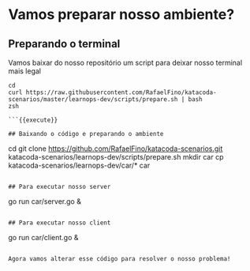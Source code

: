 # Vamos preparar nosso ambiente?

## Preparando o terminal
Vamos baixar do nosso repositório um script para deixar nosso terminal mais legal
```
cd
curl https://raw.githubusercontent.com/RafaelFino/katacoda-scenarios/master/learnops-dev/scripts/prepare.sh | bash
zsh

```{{execute}}

## Baixando o código e preparando o ambiente
```
cd
git clone https://github.com/RafaelFino/katacoda-scenarios.git
katacoda-scenarios/learnops-dev/scripts/prepare.sh
mkdir car
cp katacoda-scenarios/learnops-dev/car/* car

```{{execute}}

## Para executar nosso server 

```
go run car/server.go &
```{{execute}}

## Para executar nosso client

```
go run car/client.go &
```{{execute}}

Agora vamos alterar esse código para resolver o nosso problema! 